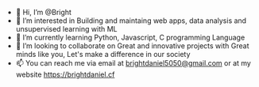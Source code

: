 - 👋 Hi, I’m @Bright
- 👀 I’m interested in Building and maintaing web apps, data analysis and unsupervised learning with ML
- 🌱 I’m currently learning Python, Javascript, C programming Language
- 💞️ I’m looking to collaborate on Great and innovative projects with Great minds like you, Let's make a difference in our society
- 📫 You can reach me via email at brightdaniel5050@gmail.com or at my website https://brightdaniel.cf

<!---
BrightDaniel/BrightDaniel is a ✨ special ✨ repository because its `README.md` (this file) appears on your GitHub profile.
You can click the Preview link to take a look at your changes.
--->
